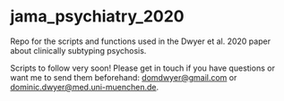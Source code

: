 # jama_psychiatry_2020
Repo for the scripts and functions used in the Dwyer et al. 2020 paper about clinically subtyping psychosis. 

Scripts to follow very soon! Please get in touch if you have questions or want me to send them beforehand: domdwyer@gmail.com or dominic.dwyer@med.uni-muenchen.de. 



